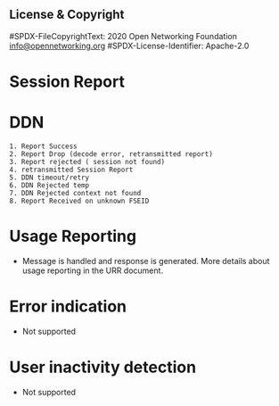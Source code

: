 License & Copyright
----

#SPDX-FileCopyrightText: 2020 Open Networking Foundation <info@opennetworking.org>
#SPDX-License-Identifier: Apache-2.0

# Session Report 

# DDN 
    1. Report Success
    2. Report Drop (decode error, retransmitted report)
    3. Report rejected ( session not found)
    4. retransmitted Session Report
    5. DDN timeout/retry
    6. DDN Rejected temp
    7. DDN Rejected context not found
    8. Report Received on unknown FSEID

# Usage Reporting
- Message is handled and response is generated. More details about usage reporting in the URR document.
# Error indication
- Not supported 
# User inactivity detection
- Not supported 
